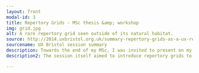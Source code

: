 ```yaml
---
layout: front
modal-id: 3
title: Repertory Grids - MSc thesis &amp; workshop
img: grid.jpg
alt: A rare repertory grid seen outside of its natural habitat.
source: http://2014.uxbristol.org.uk/summary-repertory-grids-as-a-ux-research-tool/
sourcename: UX Bristol session summary
description: Towards the end of my MSc, I was invited to present on my work on Repertory Grids alongside my tutor, <a href="https://twitter.com/paulusm" target="_blank">Paul Matthews</a>. My research focused on the use of repertory grids as  tool for structuring user research conversations and findings in a way that's enjoyable and easy for subjects to get into. The system can also be extremely flexible but does take skill and practice on the part of the researcher in order to succeed.
description2: The session itself aimed to introduce repertory grids to attendees and provide an example for how they can be used in breaking down and evaluating website and app heuristics. We also briefly covered tools for visualising and analysing grid data, to provide a smoother workflow for integrating the grids into standard user research.

---
```

